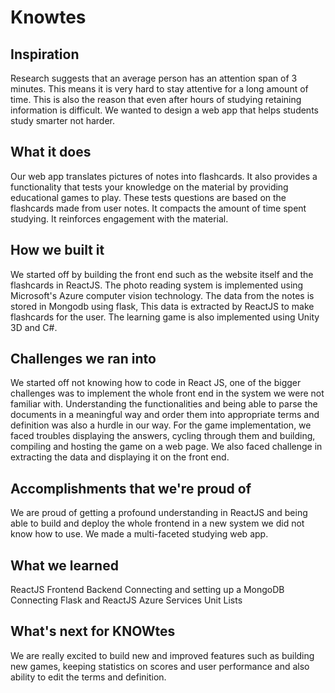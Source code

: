 # Knowtes

## Inspiration
Research suggests that an average person has an attention span of 3 minutes. This means it is very hard to stay attentive for a long amount of time. This is also the reason that even after hours of studying retaining information is difficult. We wanted to design a web app that helps students study smarter not harder.

## What it does
Our web app translates pictures of notes into flashcards. It also provides a functionality that tests your knowledge on the material by providing educational games to play. These tests questions are based on the flashcards made from user notes. It compacts the amount of time spent studying. It reinforces engagement with the material.

## How we built it
We started off by building the front end such as the website itself and the flashcards in ReactJS. The photo reading system is implemented using Microsoft's Azure computer vision technology. The data from the notes is stored in Mongodb using flask, This data is extracted by ReactJS to make flashcards for the user. The learning game is also implemented using Unity 3D and C#.

## Challenges we ran into
We started off not knowing how to code in React JS, one of the bigger challenges was to implement the whole front end in the system we were not familiar with. Understanding the functionalities and being able to parse the documents in a meaningful way and order them into appropriate terms and definition was also a hurdle in our way. For the game implementation, we faced troubles displaying the answers, cycling through them and building, compiling and hosting the game on a web page. We also faced challenge in extracting the data and displaying it on the front end.

## Accomplishments that we're proud of
We are proud of getting a profound understanding in ReactJS and being able to build and deploy the whole frontend in a new system we did not know how to use. We made a multi-faceted studying web app.

## What we learned
ReactJS Frontend Backend Connecting and setting up a MongoDB Connecting Flask and ReactJS Azure Services Unit Lists

## What's next for KNOWtes
We are really excited to build new and improved features such as building new games, keeping statistics on scores and user performance and also ability to edit the terms and definition.
